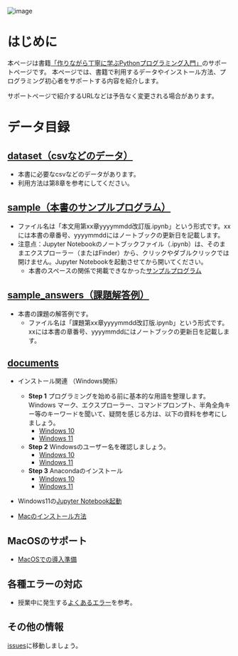 ![image](https://user-images.githubusercontent.com/39984084/236602333-fc09a6f8-bb71-4411-893f-d1bc781881af.png)

# はじめに
本ページは書籍[「作りながら丁寧に学ぶPythonプログラミング入門」](http://www.kgup.jp/book/b603529.html)のサポートページです。
本ページでは、書籍で利用するデータやインストール方法、プログラミング初心者をサポートする内容を紹介します。

サポートページで紹介するURLなどは予告なく変更される場合があります。

# データ目録
## [dataset（csvなどのデータ）](https://github.com/oyo-k/book/tree/master/dataset)
- 本書に必要なcsvなどのデータがあります。
- 利用方法は第8章を参考にしてください。

## [sample（本書のサンプルプログラム）](https://github.com/oyo-k/book/tree/master/sample)
- ファイル名は「本文用第xx章yyyymmdd改訂版.ipynb」という形式です。xxには本書の章番号、yyyymmddにはノートブックの更新日を記載します。
- 注意点：Jupyter Notebookのノートブックファイル（.ipynb）は、そのままエクスプローラー（またはFinder）から、クリックやダブルクリックでは開けません。Jupyter Notebookを起動させてから開いてください。
  - 本書のスペースの関係で掲載できなかった[サンプルプログラム](https://github.com/oyo-k/book/tree/master/sample_answers)

## [sample_answers（課題解答例）](https://github.com/oyo-k/book/tree/master/sample_answers)
- 本書の課題の解答例です。
  - ファイル名は「課題第xx章yyyymmdd改訂版.ipynb」という形式です。xxには本書の章番号、yyyymmddにはノートブックの更新日を記載します。

## [documents](https://github.com/oyo-k/book/tree/master/documents)
- インストール関連 （Windows関係）	
	- **Step 1** プログラミングを始める前に基本的な用語を整理します。Windows マーク、エクスプローラー、コマンドプロンプト、半角全角キー等のキーワードを聞いて、疑問を感じる方は、以下の資料を参考にしましょう。
		- [Windows 10](https://github.com/oyo-k/book/blob/master/documents/s1_1_Windows10%E7%94%A8%E8%AA%9E%E5%85%A5%E9%96%80.pdf)
		- [Windows 11](https://github.com/oyo-k/book/blob/master/documents/Windows11_s1_1_%E7%94%A8%E8%AA%9E%E5%85%A5%E9%96%80.pdf)
	- **Step 2** Windowsのユーザー名を確認しましょう。
		- [Windows 10](https://github.com/oyo-k/book/blob/master/documents/s1_2_Windows10%E3%81%AEAnaconda%E5%B0%8E%E5%85%A5%E6%BA%96%E5%82%99.pdf)
		- [Windows 11](https://github.com/oyo-k/book/blob/master/documents/Windows11_s1_2_Anaconda%E5%B0%8E%E5%85%A5%E6%BA%96%E5%82%99.pdf)
	- **Step 3** Anacondaのインストール
		-  [Windows 10](https://github.com/oyo-k/book/blob/master/documents/s1_3_Windows10_Anaconda%E3%81%AE%E3%82%A4%E3%83%B3%E3%82%B9%E3%83%88%E3%83%BC%E3%83%AB%E6%96%B9%E6%B3%95.pdf)
		-  [Windows 11](https://github.com/oyo-k/book/blob/master/documents/Windows11_s1_3_Anaconda%E3%81%AE%E3%82%A4%E3%83%B3%E3%82%B9%E3%83%88%E3%83%BC%E3%83%AB%E6%96%B9%E6%B3%95.pdf)

- Windows11の[Jupyter Notebook起動](https://github.com/oyo-k/book/blob/master/documents/Windows11_s1_4_%E7%AC%AC2%E7%AB%A0.pdf)

- [Macのインストール方法](https://github.com/oyo-k/book/blob/master/documents/Mac_Anaconda%E3%81%AE%E3%82%A4%E3%83%B3%E3%82%B9%E3%83%88%E3%83%BC%E3%83%AB%E6%96%B9%E6%B3%95.pdf)
	
## MacOSのサポート
- [MacOSでの導入準備](https://oyo-k.github.io/book/html/MacOS)

## 各種エラーの対応
- 授業中に発生する[よくあるエラー](https://oyo-k.github.io/book/html/error)を参考。

## その他の情報
[issues](https://github.com/oyo-k/book/issues)に移動しましょう。
